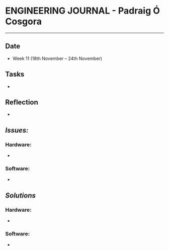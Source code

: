 
# **ENGINEERING JOURNAL - Padraig Ó Cosgora**
----------------------------------------------------------------------

## **Date**
-	Week 11 (18th November – 24th November)

## **Tasks**
-	


## **Reflection**
-	



## **_Issues:_**

### **Hardware:**
-

### **Software:**
-	

## **_Solutions_**

### **Hardware:**
-


### **Software:**
-	
